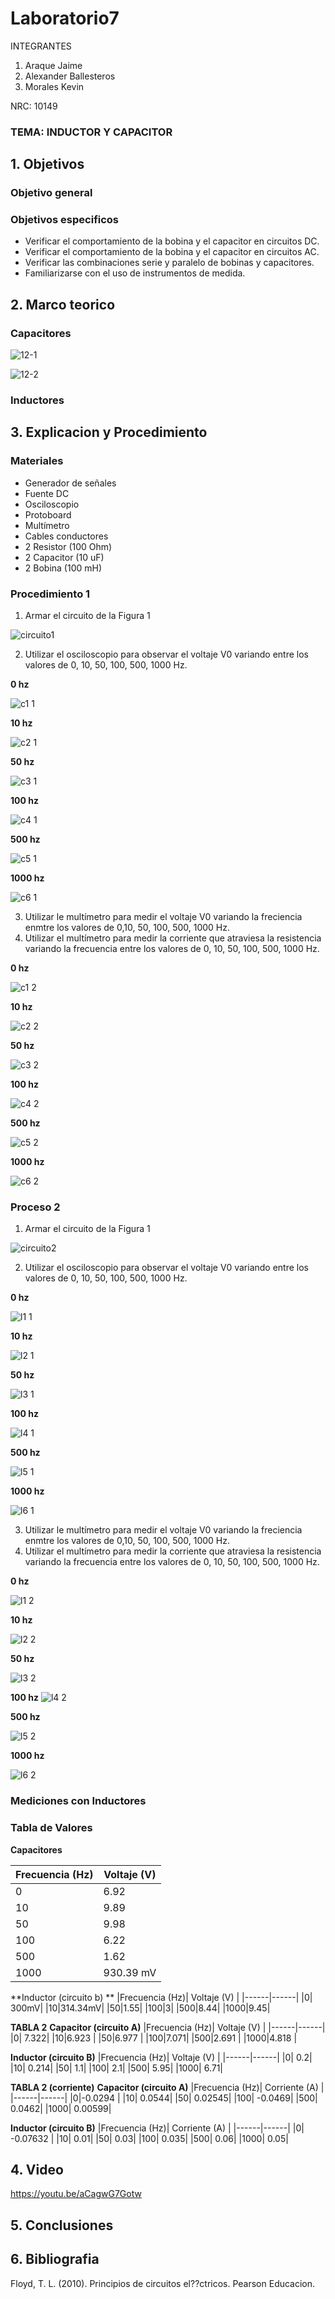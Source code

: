# Laboratorio7
INTEGRANTES

1. Araque Jaime
2. Alexander Ballesteros
3. Morales Kevin

NRC: 10149
### TEMA: INDUCTOR Y CAPACITOR
## 1. Objetivos
### Objetivo general

### Objetivos especificos
- Verificar el comportamiento de la bobina y el capacitor en circuitos DC.
- Verificar el comportamiento de la bobina y el capacitor en circuitos AC.
- Verificar las combinaciones serie y paralelo de bobinas y capacitores.
- Familiarizarse con el uso de instrumentos de medida.
## 2. Marco teorico
### Capacitores

![12-1](https://user-images.githubusercontent.com/93951775/152908389-07d60c04-653f-41d1-a3ef-3063e5a32b43.jpeg)

![12-2](https://user-images.githubusercontent.com/93951775/152908407-5999240b-ff81-4cc7-b649-abeaf4051b76.jpeg)

### Inductores



## 3. Explicacion y Procedimiento
### Materiales
* Generador de señales
* Fuente DC
* Osciloscopio
* Protoboard
* Multímetro
* Cables conductores
* 2 Resistor (100 Ohm)
* 2 Capacitor (10 uF)
* 2 Bobina (100 mH)

### Procedimiento 1

1. Armar el circuito de la Figura 1

![circuito1](https://user-images.githubusercontent.com/93224166/152911999-f9872343-abe4-4543-a89c-d700fbaaf31f.png)

2. Utilizar el osciloscopio para observar el voltaje V0 variando entre los valores de 0, 10, 50, 100, 500, 1000 Hz. 

**0 hz**

![c1 1](https://user-images.githubusercontent.com/93224166/153017542-8a053a68-29e7-4420-8ef4-fc27c0846157.png)

**10 hz**

![c2 1](https://user-images.githubusercontent.com/93224166/153017548-7143fe4b-71af-4fe9-a29b-7429e71eef2f.png)

**50 hz**

![c3 1](https://user-images.githubusercontent.com/93224166/153017554-37114075-e357-4352-8782-d1e6bf8e3da0.png)

**100 hz**

![c4 1](https://user-images.githubusercontent.com/93224166/153017515-1e7ca682-c8c8-4823-9104-3cee95592027.png)

**500 hz**

![c5 1](https://user-images.githubusercontent.com/93224166/153017534-3d9ece85-1d55-4e27-9f44-69f1d08c3122.png)

**1000 hz**

![c6 1](https://user-images.githubusercontent.com/93224166/153017540-8edd3dc1-5299-4c18-9be1-39541346d146.png)




3. Utilizar le multímetro para medir el voltaje V0 variando la freciencia enmtre los valores de 0,10, 50, 100, 500, 1000 Hz. 
4. Utilizar el multímetro para medir la corriente que atraviesa la resistencia variando la frecuencia entre los valores de 0, 10, 50, 100, 500, 1000 Hz. 


**0 hz**

![c1 2](https://user-images.githubusercontent.com/93224166/153017544-be6abf0b-fcd3-42c8-aa95-a1872afd2e2d.png)


**10 hz**

![c2 2](https://user-images.githubusercontent.com/93224166/153017553-c6f8281a-4be5-4558-9c0d-d317b1ac927e.png)


**50 hz**

![c3 2](https://user-images.githubusercontent.com/93224166/153017559-b5aa17f7-3253-48fc-b71a-c15c4eb8fa33.png)


**100 hz**

![c4 2](https://user-images.githubusercontent.com/93224166/153017530-fe064382-1b0c-440e-8968-8d7674ff1b06.png)


**500 hz**

![c5 2](https://user-images.githubusercontent.com/93224166/153017539-01a80545-4ca1-44ad-b2f6-84f331cd57c1.png)


**1000 hz**

![c6 2](https://user-images.githubusercontent.com/93224166/153017541-ce3b18f3-19ff-4897-8002-22d6535843c5.png)

### Proceso 2
1. Armar el circuito de la Figura 1


![circuito2](https://user-images.githubusercontent.com/93224166/152911998-a10ae9a6-a216-4f68-9a65-da683b1d45fc.png)

2. Utilizar el osciloscopio para observar el voltaje V0 variando entre los valores de 0, 10, 50, 100, 500, 1000 Hz. 


**0 hz**

![l1 1](https://user-images.githubusercontent.com/93224166/153020978-0a394fbd-e292-4fa7-a3ca-c615d44ae0f5.png)


**10 hz**

![l2 1](https://user-images.githubusercontent.com/93224166/153020985-010d4145-4c5d-4bf3-9b58-ccc604d4c92b.png)


**50 hz**

![l3 1](https://user-images.githubusercontent.com/93224166/153020987-9f2c8ada-7884-47c8-b21b-c5cbadd44df6.png)


**100 hz**

![l4 1](https://user-images.githubusercontent.com/93224166/153020994-e806dfe5-bcd6-4ab9-a1f2-a9099ece883f.png)

**500 hz**

![l5 1](https://user-images.githubusercontent.com/93224166/153020959-5a75e229-fc46-40a1-b0fd-391de9ec4c26.png)


**1000 hz**

![l6 1](https://user-images.githubusercontent.com/93224166/153020972-f3594b22-9536-4de1-91dc-e589f9fe4dd3.png)



3.  Utilizar le multímetro para medir el voltaje V0 variando la freciencia enmtre los valores de 0,10, 50, 100, 500, 1000 Hz. 
4. Utilizar el multímetro para medir la corriente que atraviesa la resistencia variando la frecuencia entre los valores de 0, 10, 50, 100, 500, 1000 Hz. 


**0 hz**

![l1 2](https://user-images.githubusercontent.com/93224166/153020981-1867d78b-12fd-4b6f-9b12-56e7c8e33ad0.png)


**10 hz**

![l2 2](https://user-images.githubusercontent.com/93224166/153020986-01760b6c-3b5c-49a4-9c76-26113bb557d1.png)


**50 hz**

![l3 2](https://user-images.githubusercontent.com/93224166/153020991-8c7f762e-72da-409b-b067-806cde705998.png)


**100 hz**
![l4 2](https://user-images.githubusercontent.com/93224166/153020997-9bc78590-2c34-436f-80c4-d495270b4a6e.png)


**500 hz**

![l5 2](https://user-images.githubusercontent.com/93224166/153020969-b0467131-ec83-4530-bd07-677437c08548.png)


**1000 hz**

![l6 2](https://user-images.githubusercontent.com/93224166/153020976-a70e52d4-068c-46d2-921c-d821a63655d7.png)

### Mediciones con Inductores



### Tabla de Valores
**Capacitores**





|Frecuencia (Hz)| Voltaje (V) |
|------|------|
|0| 6.92|
|10|9.89|
|50|9.98|
|100|6.22|
|500|1.62|
|1000|930.39 mV|




**Inductor (circuito b) **
|Frecuencia (Hz)| Voltaje (V) |
|------|------|
|0| 300mV|
|10|314.34mV|
|50|1.55|
|100|3|
|500|8.44|
|1000|9.45|






**TABLA 2**
**Capacitor (circuito A)**
|Frecuencia (Hz)| Voltaje (V) |
|------|------|
|0| 7.322|
|10|6.923 |
|50|6.977 |
|100|7.071|
|500|2.691 |
|1000|4.818 |


**Inductor (circuito B)**
|Frecuencia (Hz)| Voltaje (V) |
|------|------|
|0| 0.2|
|10| 0.214|
|50| 1.1|
|100| 2.1|
|500| 5.95|
|1000| 6.71|












**TABLA 2 (corriente)**
**Capacitor (circuito A)**
|Frecuencia (Hz)| Corriente (A) |
|------|------|
|0|-0.0294  |
|10| 0.0544|
|50| 0.02545|
|100| -0.0469|
|500| 0.0462|
|1000| 0.00599|


**Inductor (circuito B)**
|Frecuencia (Hz)| Corriente (A) |
|------|------|
|0| -0.07632 |
|10| 0.01|
|50| 0.03|
|100| 0.035|
|500| 0.06|
|1000| 0.05|









## 4. Video 
https://youtu.be/aCagwG7Gotw

## 5. Conclusiones
## 6. Bibliografia
Floyd, T. L. (2010). Principios de circuitos el??ctricos. Pearson Educacion.

